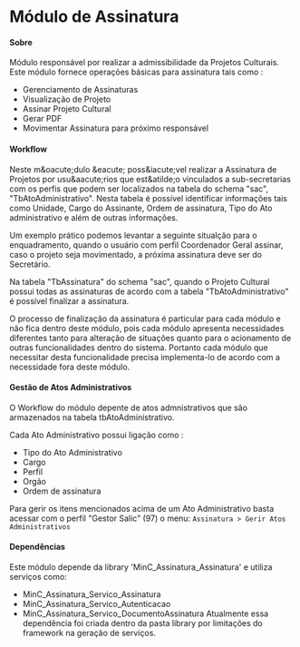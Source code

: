 Módulo de Assinatura
=========================

#### Sobre

M&oacute;dulo respons&aacute;vel por realizar a admissibilidade da Projetos Culturais.
Este m&oacute;dulo fornece opera&ccedil;&otilde;es b&aacute;sicas para assinatura tais como :

 * Gerenciamento de Assinaturas
 * Visualiza&ccedil;&atilde;o de Projeto
 * Assinar Projeto Cultural
 * Gerar PDF
 * Movimentar Assinatura para pr&oacute;ximo respons&aacute;vel

#### Workflow

Neste m&amp;oacute;dulo &amp;eacute; poss&amp;iacute;vel realizar a Assinatura de Projetos por usu&amp;aacute;rios que est&amp;atilde;o vinculados a sub-secretarias com os perfis que podem ser localizados na tabela do schema &quot;sac&quot;, &quot;TbAtoAdministrativo&quot;.
Nesta tabela &eacute; poss&iacute;vel identificar informa&ccedil;&otilde;es tais como Unidade, Cargo do Assinante, Ordem de assinatura, Tipo do Ato administrativo e al&eacute;m de outras informa&ccedil;&otilde;es.

Um exemplo pr&aacute;tico podemos levantar a seguinte situal&ccedil;&atilde;o para o enquadramento, quando o usu&aacute;rio com perfil Coordenador Geral assinar, caso o projeto seja movimentado, a pr&oacute;xima assinatura deve ser do Secret&aacute;rio.

Na tabela "TbAssinatura" do schema "sac", quando o Projeto Cultural possui todas as assinaturas de acordo com a tabela "TbAtoAdministrativo" é possível finalizar a assinatura.

O processo de finalização da assinatura é particular para cada módulo e não fica dentro deste módulo, pois cada módulo apresenta necessidades diferentes tanto para alteração de situações quanto para o acionamento de outras funcionalidades dentro do sistema.
Portanto cada módulo que necessitar desta funcionalidade precisa implementa-lo de acordo com a necessidade fora deste módulo.

#### Gestão de Atos Administrativos

O Workflow do módulo depente de atos admnistrativos que são armazenados na tabela tbAtoAdministrativo.

Cada Ato Administrativo possui ligação como :
 * Tipo do Ato Administrativo
 * Cargo
 * Perfil
 * Orgão
 * Ordem de assinatura

Para gerir os itens mencionados acima de um Ato Administrativo basta acessar com o perfil "Gestor Salic" (97) o menu:
```Assinatura > Gerir Atos Administrativos```

#### Dependências

Este módulo depende da library 'MinC_Assinatura_Assinatura' e utiliza serviços como:
  * MinC_Assinatura_Servico_Assinatura
  * MinC_Assinatura_Servico_Autenticacao
  * MinC_Assinatura_Servico_DocumentoAssinatura
Atualmente essa dependência foi criada dentro da
pasta library por limitações do framework na geração de serviços.
